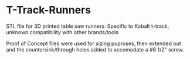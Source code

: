 # T-Track-Runners
STL file for 3D printed table saw runners.  Specific to Kobalt t-track, unknown compatibility with other brands/tools

Proof of Concept files were used for sizing puproses, then extended out and the countersink/through holes added to accomodate a #6 1/2" screw.
